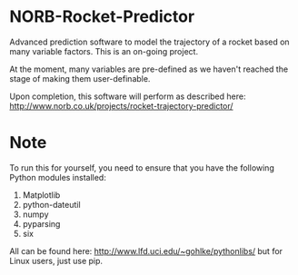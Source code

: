 NORB-Rocket-Predictor
=====================

Advanced prediction software to model the trajectory of a rocket based on many variable factors. 
This is an on-going project.



At the moment, many variables are pre-defined as we haven't reached the stage of making them user-definable.



Upon completion, this software will perform as described here: http://www.norb.co.uk/projects/rocket-trajectory-predictor/


Note
====

To run this for yourself, you need to ensure that you have the following Python modules installed:

1. Matplotlib
2. python-dateutil
3. numpy
4. pyparsing
5. six


All can be found here: http://www.lfd.uci.edu/~gohlke/pythonlibs/ but for Linux users, just use pip.
